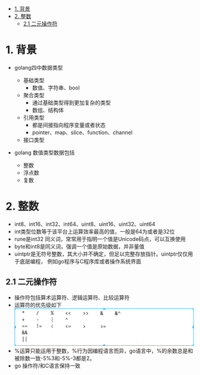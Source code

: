 <!-- TOC -->

- [1. 背景](#1-背景)
- [2. 整数](#2-整数)
    - [2.1 二元操作符](#21-二元操作符)

<!-- /TOC -->

# 1. 背景
* golang四中数据类型
    * 基础类型
        * 数值、字符串、bool
    * 聚合类型
        * 通过基础类型得到更加复杂的类型
        * 数组、结构体
    * 引用类型
        * 都是间接指向程序变量或者状态
        * pointer、map、slice、function、channel
    * 接口类型

* golang 数值类型数据包括
    * 整数
    * 浮点数
    * 复数

# 2. 整数
* int8、int16、int32、int64、uint8、uint16、uint32、uint64
* int类型位数等于该平台上运算效率最高的值，一般是64为或者是32位
* rune是int32 同义词，常常用于指明一个值是Unicode码点，可以互换使用
* byte和int8是同义词，强调一个值是原始数据，并非量值
* uintptr是无符号整数，其大小并不确定，但足以完整存放指针。uintptr仅仅用于底层编程，    例如go程序与C程序库或者操作系统界面

## 2.1 二元操作符
* 操作符包括算术运算符、逻辑运算符、比较运算符
* 运算符的优先级如下
    ![2019-11-11-09-58-44.png](./images/2019-11-11-09-58-44.png)
* %运算只能运用于整数，%行为因编程语言而异，go语言中，%的余数总是和被除数一致-5%3和-5%-3都是2。
* go 操作符/和C语言保持一致


